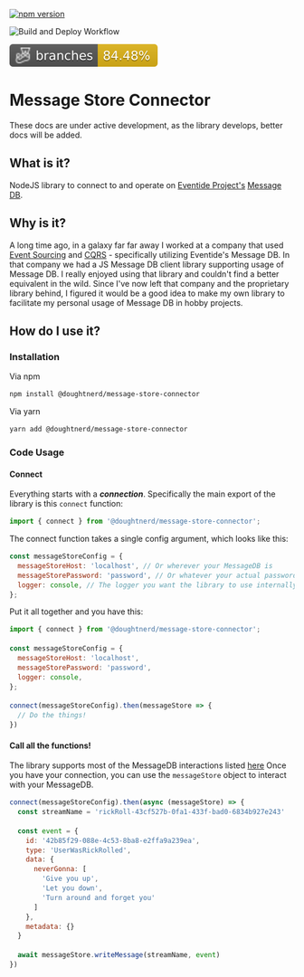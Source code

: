 [![npm version](https://badge.fury.io/js/%40doughtnerd%2Fmessage-store-connector.svg)](https://badge.fury.io/js/%40doughtnerd%2Fmessage-store-connector)

![Build and Deploy Workflow](https://github.com/doughtnerd/message-store-connector/actions/workflows/npm-package-workflow.yml/badge.svg)


![Coverage](https://github.com/doughtnerd/message-store-connector/blob/master/badges/coverage-branches.svg)

# Message Store Connector
These docs are under active development, as the library develops, better docs will be added.

## What is it?
NodeJS library to connect to and operate on [Eventide Project's](http://docs.eventide-project.org/) [Message DB](http://docs.eventide-project.org/user-guide/message-db/).

## Why is it?
A long time ago, in a galaxy far far away I worked at a company that used [Event Sourcing](https://martinfowler.com/eaaDev/EventSourcing.html) and [CQRS](https://martinfowler.com/bliki/CQRS.html) - specifically utilizing Eventide's Message DB. In that company we had a JS Message DB client library supporting usage of Message DB. I really enjoyed using that library and couldn't find a better equivalent in the wild. Since I've now left that company and the proprietary library behind, I figured it would be a good idea to make my own library to facilitate my personal usage of Message DB in hobby projects.

## How do I use it?

### Installation
Via npm
```bash
npm install @doughtnerd/message-store-connector
```

Via yarn
```bash
yarn add @doughtnerd/message-store-connector
```

### Code Usage


#### Connect
Everything starts with a ___connection___.
Specifically the main export of the library is this ```connect``` function:
```Javascript
import { connect } from '@doughtnerd/message-store-connector';
```

The connect function takes a single config argument, which looks like this:

```Javascript
const messageStoreConfig = {
  messageStoreHost: 'localhost', // Or wherever your MessageDB is
  messageStorePassword: 'password', // Or whatever your actual password is
  logger: console, // The logger you want the library to use internally
};
```

Put it all together and you have this:
```JavaScript
import { connect } from '@doughtnerd/message-store-connector';

const messageStoreConfig = {
  messageStoreHost: 'localhost', 
  messageStorePassword: 'password', 
  logger: console, 
};

connect(messageStoreConfig).then(messageStore => {
  // Do the things!
})
```

#### Call all the functions!
The library supports most of the MessageDB interactions listed [here](http://docs.eventide-project.org/user-guide/message-db/server-functions.html)
Once you have your connection, you can use the ```messageStore``` object to interact with your MessageDB.

```JavaScript
connect(messageStoreConfig).then(async (messageStore) => {
  const streamName = 'rickRoll-43cf527b-0fa1-433f-bad0-6834b927e243'

  const event = {
    id: '42b85f29-088e-4c53-8ba8-e2ffa9a239ea',
    type: 'UserWasRickRolled',
    data: {
      neverGonna: [
        'Give you up',
        'Let you down',
        'Turn around and forget you'
      ]
    },
    metadata: {}
  }

  await messageStore.writeMessage(streamName, event)
})
```